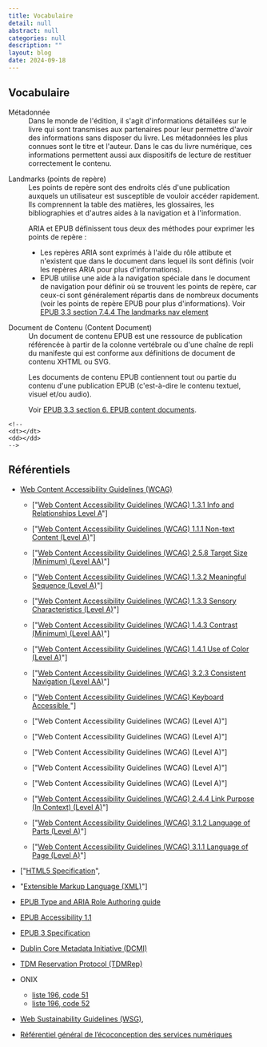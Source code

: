 ```yaml
---
title: Vocabulaire
detail: null
abstract: null
categories: null
description: ""
layout: blog
date: 2024-09-18
---
```


## Vocabulaire

<dl>
<dt id="metadata">Métadonnée</dt>
<dd>
Dans le monde de l'édition, il s'agit d'informations détaillées sur le livre qui sont transmises aux partenaires pour leur permettre d'avoir des informations sans disposer du livre. Les métadonnées les plus connues sont le titre et l'auteur.
Dans le cas du livre numérique, ces informations permettent aussi aux dispositifs de lecture de restituer correctement le contenu.
</dd>
<dl>
<dt id="landmarks">Landmarks (points de repère)</dt>
<dd>
Les points de repère sont des endroits clés d'une publication auxquels un utilisateur est susceptible de vouloir accéder rapidement. Ils comprennent la table des matières, les glossaires, les bibliographies et d'autres aides à la navigation et à l'information.

ARIA et EPUB définissent tous deux des méthodes pour exprimer les points de repère&nbsp;:

- Les repères ARIA sont exprimés à l'aide du rôle attibute et n'existent que dans le document dans lequel ils sont définis (voir les repères ARIA pour plus d'informations).
- EPUB utilise une aide à la navigation spéciale dans le document de navigation pour définir où se trouvent les points de repère, car ceux-ci sont généralement répartis dans de nombreux documents (voir les points de repère EPUB pour plus d'informations).
  Voir [EPUB 3.3 section 7.4.4 The landmarks nav element](https://www.w3.org/TR/epub-33/#sec-nav-landmarks)

</dd>
<dt id="contentdocument">Document de Contenu (Content Document)</dt>
<dd>
Un document de contenu EPUB est une ressource de publication référencée à partir de la colonne vertébrale ou d'une chaîne de repli du manifeste qui est conforme aux définitions de document de contenu XHTML ou SVG.

Les documents de contenu EPUB contiennent tout ou partie du contenu d'une publication EPUB (c'est-à-dire le contenu textuel, visuel et/ou audio).

Voir [EPUB 3.3 section 6. EPUB content documents](https://www.w3.org/TR/epub-33/#sec-contentdocs).

</dd> 

    <!-- 
    <dt></dt>
    <dd></dd> 
    -->

</dl>

## Référentiels

- [Web Content Accessibility Guidelines (WCAG)](https://www.w3.org/WAI/standards-guidelines/wcag/)
  - ["[Web Content Accessibility Guidelines (WCAG) 1.3.1 Info and Relationships Level A](https://www.w3.org/TR/WCAG22/#info-and-relationships)"]

  - ["[Web Content Accessibility Guidelines (WCAG) 1.1.1 Non-text Content (Level A)](https://www.w3.org/TR/WCAG22/#non-text-content)"]

  - ["[Web Content Accessibility Guidelines (WCAG) 2.5.8  Target Size (Minimum) (Level AA)](https://www.w3.org/TR/WCAG22/#target-size-minimum)"]

  - ["[Web Content Accessibility Guidelines (WCAG) 1.3.2 Meaningful Sequence (Level A)](https://www.w3.org/TR/WCAG22/#meaningful-sequence)"]

  - ["[Web Content Accessibility Guidelines (WCAG) 1.3.3 Sensory Characteristics (Level A)](https://www.w3.org/TR/WCAG22/#sensory-characteristics)"]

  - ["[Web Content Accessibility Guidelines (WCAG) 1.4.3 Contrast (Minimum) (Level AA)](https://www.w3.org/TR/WCAG22/#contrast-minimum)"]

  - ["[Web Content Accessibility Guidelines (WCAG)  1.4.1 Use of Color (Level A)](https://www.w3.org/TR/WCAG22/#use-of-color)"]

  - ["[Web Content Accessibility Guidelines (WCAG) 3.2.3 Consistent Navigation (Level AA)](https://www.w3.org/TR/WCAG22/#consistent-navigation)"]

  - ["[Web Content Accessibility Guidelines (WCAG) Keyboard Accessible ](https://www.w3.org/TR/WCAG22/#keyboard-accessible)"]

  - ["Web Content Accessibility Guidelines (WCAG)  (Level A)"]

  - ["Web Content Accessibility Guidelines (WCAG) (Level A)"]

  - ["Web Content Accessibility Guidelines (WCAG)  (Level A)"]

  - ["Web Content Accessibility Guidelines (WCAG) (Level A)"]

  - ["Web Content Accessibility Guidelines (WCAG)  (Level A)"]

  - ["[Web Content Accessibility Guidelines (WCAG) 2.4.4 Link Purpose (In Context) (Level A)](https://www.w3.org/TR/WCAG22/#link-purpose-in-context)"]

  - ["[Web Content Accessibility Guidelines (WCAG) 3.1.2 Language of Parts (Level A)](https://www.w3.org/TR/WCAG22/#language-of-parts)"]

  - ["[Web Content Accessibility Guidelines (WCAG) 3.1.1 Language of Page (Level A)](https://www.w3.org/TR/WCAG22/#language-of-page)"]

- ["[HTML5 Specification](https://html.spec.whatwg.org/)",

- "[Extensible Markup Language (XML)](https://www.w3.org/TR/xml/)"]

- [EPUB Type and ARIA Role Authoring guide](https://w3c.github.io/epub-specs/epub33/epub-aria-authoring/)

- [EPUB Accessibility 1.1](https://www.w3.org/TR/epub-a11y-11/)

- [EPUB 3 Specification](https://www.w3.org/publishing/epub3/)

- [Dublin Core Metadata Initiative (DCMI)](https://www.dublincore.org/specifications/dublin-core/dcmi-terms/)

- [TDM Reservation Protocol (TDMRep)](https://w3c.github.io/cg-reports/tdmrep/CG-FINAL-tdmrep-20240510/)

- ONIX
  - [liste 196, code 51](https://ns.editeur.org/onix/en/196/51)
  - [liste 196, code 52](https://ns.editeur.org/onix/en/196/52)

- [Web Sustainability Guidelines (WSG)](https://w3c.github.io/sustyweb/#minify-your-html-css-and-javascript"),

- [Référentiel général de l’écoconception des services numériques](https://www.arcep.fr/uploads/tx_gspublication/consultation-referentiel-ecoconception-services-numeriques_091023.pdf)